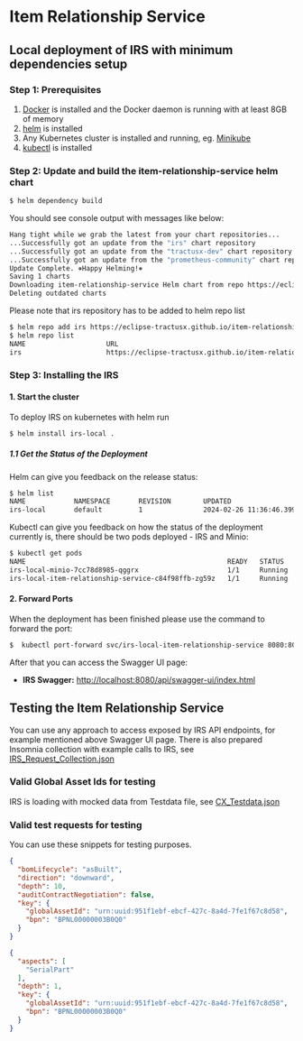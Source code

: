 # Item Relationship Service

## Local deployment of IRS with minimum dependencies setup

### Step 1: Prerequisites

1. [Docker](https://docs.docker.com/get-docker/) is installed and the Docker daemon is running with at least 8GB of memory
2. [helm](https://helm.sh/docs/intro/install/) is installed
3. Any Kubernetes cluster is installed and running, eg. [Minikube](https://minikube.sigs.k8s.io/docs/start/)
4. [kubectl](https://kubernetes.io/docs/tasks/tools/) is installed

### Step 2: Update and build the item-relationship-service helm chart

```bash
$ helm dependency build
```
You should see console output with messages like below:
```bash
Hang tight while we grab the latest from your chart repositories...
...Successfully got an update from the "irs" chart repository
...Successfully got an update from the "tractusx-dev" chart repository
...Successfully got an update from the "prometheus-community" chart repository
Update Complete. ⎈Happy Helming!⎈
Saving 1 charts
Downloading item-relationship-service Helm chart from repo https://eclipse-tractusx.github.io/item-relationship-service
Deleting outdated charts
```
Please note that irs repository has to be added to helm repo list
```bash
$ helm repo add irs https://eclipse-tractusx.github.io/item-relationship-service
$ helm repo list
NAME                    URL
irs                     https://eclipse-tractusx.github.io/item-relationship-service
```

### Step 3: Installing the IRS

#### 1. Start the cluster

To deploy IRS on kubernetes with helm run

```bash
$ helm install irs-local .
```

##### 1.1 Get the Status of the Deployment

Helm can give you feedback on the release status:

```bash
$ helm list
NAME            NAMESPACE       REVISION        UPDATED                                 STATUS          CHART                                    APP VERSION
irs-local       default         1               2024-02-26 11:36:46.399546 +0100 CET    deployed        item-relationship-service-local-6.14.0   4.5.0
```
Kubectl can give you feedback on how the status of the deployment currently is, there should be two pods deployed - IRS and Minio:
```bash
$ kubectl get pods
NAME                                                  READY   STATUS    RESTARTS      AGE
irs-local-minio-7cc78d8985-qggrx                      1/1     Running   0             10m
irs-local-item-relationship-service-c84f98ffb-zg59z   1/1     Running   0             10m

```

#### 2. Forward Ports

When the deployment has been finished please use the command to forward the port:

```bash
$  kubectl port-forward svc/irs-local-item-relationship-service 8080:8080
```

After that you can access the Swagger UI page:

* **IRS Swagger:** [http://localhost:8080/api/swagger-ui/index.html](http://localhost:8080/api/swagger-ui/index.html)

## Testing the Item Relationship Service

You can use any approach to access exposed by IRS API endpoints, for example mentioned above Swagger UI page. There is also prepared Insomnia collection with example calls to IRS, see [IRS_Request_Collection.json](../../testing/IRS_Request_Collection.json)

### Valid Global Asset Ids for testing

IRS is loading with mocked data from Testdata file, see [CX_Testdata.json](../../../irs-models/src/main/resources/test_data/CX_Testdata.json)

### Valid test requests for testing

You can use these snippets for testing purposes.

```json
{
  "bomLifecycle": "asBuilt",
  "direction": "downward",
  "depth": 10,
  "auditContractNegotiation": false,
  "key": {
    "globalAssetId": "urn:uuid:951f1ebf-ebcf-427c-8a4d-7fe1f67c8d58",
    "bpn": "BPNL00000003B0Q0"
  }
}
````

```json
{
  "aspects": [
    "SerialPart"
  ],
  "depth": 1,
  "key": {
    "globalAssetId": "urn:uuid:951f1ebf-ebcf-427c-8a4d-7fe1f67c8d58",
    "bpn": "BPNL00000003B0Q0"
  }
}
```